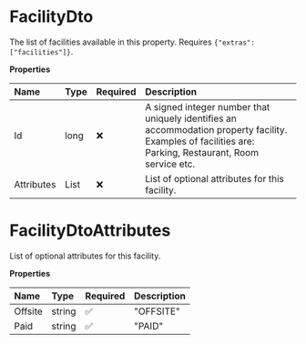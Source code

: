 # FacilityDto

The list of facilities available in this property. Requires `{"extras":["facilities"]}`.

**Properties**

| Name       | Type                        | Required | Description                                                                                                                                             |
| :--------- | :-------------------------- | :------- | :------------------------------------------------------------------------------------------------------------------------------------------------------ |
| Id         | long                        | ❌       | A signed integer number that uniquely identifies an accommodation property facility. Examples of facilities are: Parking, Restaurant, Room service etc. |
| Attributes | List<FacilityDtoAttributes> | ❌       | List of optional attributes for this facility.                                                                                                          |

# FacilityDtoAttributes

List of optional attributes for this facility.

**Properties**

| Name    | Type   | Required | Description |
| :------ | :----- | :------- | :---------- |
| Offsite | string | ✅       | "OFFSITE"   |
| Paid    | string | ✅       | "PAID"      |

<!-- This file was generated by liblab | https://liblab.com/ -->
